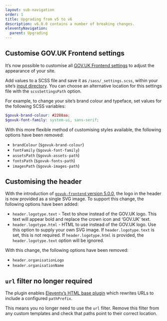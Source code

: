 ```yaml
---
layout: sub-navigation
order: 1
title: Upgrading from v5 to v6
description: v6.0.0 contains a number of breaking changes.
eleventyNavigation:
  parent: Upgrading
---
```


## Customise GOV.UK Frontend settings

It’s now possible to customise all [GOV.UK Frontend settings](https://frontend.design-system.service.gov.uk/sass-api-reference/#settings) to adjust the appearance of your site.

Add values to a SCSS file and save it as `/sass/_settings.scss`, within your site’s [input directory](https://www.11ty.dev/docs/config/#input-directory). You can choose an alternative location for this settings file with the `scssSettingsPath` option.

For example, to change your site’s brand colour and typeface, set values for the following SCSS variables:

```scss
$govuk-brand-colour: #2288aa;
$govuk-font-family: system-ui, sans-serif;
```

With this more flexible method of customising styles available, the following options have been removed:

- `brandColour` (`$govuk-brand-colour`)
- `fontFamily` (`$govuk-font-family`)
- `assetsPath` (`$govuk-assets-path`)
- `fontsPath` (`$govuk-fonts-path`)
- `imagesPath` (`$govuk-images-path`)

## Customising the header

With the introduction of [`govuk-frontend` version 5.0.0](https://github.com/alphagov/govuk-frontend/releases/tag/v5.0.0), the logo in the header is now provided as a single SVG image. To support this change, the following options have been added:

- `header.logotype.text` - Text to show instead of the GOV.UK logo. This text will appear bold and replace the crown icon and ‘GOV.UK’ text.
- `header.logotype.html` - HTML to use instead of the GOV.UK logo. Use this option to supply your own SVG image. If `header.logotype.text` is set, this is not required. If `header.logotype.html` is provided, the `header.logotype.text` option will be ignored.

With this change, the following options have been removed:

- `header.organisationLogo`
- `header.organisationName`

## `url` filter no longer required

The plugin enables [Eleventy’s HTML base plugin](https://www.11ty.dev/docs/plugins/html-base/) which rewrites URLs to include a configured `pathPrefix`.

This means you no longer need to use the `url` filter. Remove this filter from any custom templates and check that paths point to their correct location.
